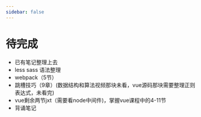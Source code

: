 ```yaml
---
sidebar: false
---
```


# 待完成


- 已有笔记整理上去
- less sass 语法整理
- webpack（5节）
- 跳槽技巧（9章）(数据结构和算法视频那块未看，vue源码那块需要整理正则表达式，未看完)
- vue剩余两节jxt（需要看node中间件)，掌握vue课程中的4-11节
- 背诵笔记

